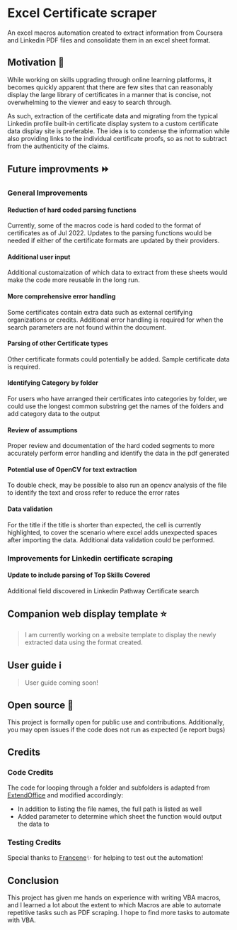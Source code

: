 # Excel Certificate scraper
An excel macros automation created to extract information from Coursera and Linkedin PDF files and consolidate them in an excel sheet format.

## Motivation :speech_balloon:
While working on skills upgrading through online learning platforms, it becomes quickly apparent
that there are few sites that can reasonably display the large library of certificates in a manner that is concise, not overwhelming to the viewer and easy to search through.

As such, extraction of the certificate data and migrating from the typical Linkedin profile built-in certificate display system to a custom certificate data display site is preferable. The idea is to condense the information while also providing links to the individual certificate proofs, so as not to subtract from the authenticity of the claims.

## Future improvments :fast_forward:

### General Improvements

#### Reduction of hard coded parsing functions
Currently, some of the macros code is hard coded to the format of certificates as of Jul 2022. Updates to the parsing functions would be needed if either of the certificate formats are updated by their providers. 

#### Additional user input
Additional customaization of which data to extract from these sheets would make the code more reusable in the long run.

#### More comprehensive error handling
Some certificates contain extra data such as external certifying organizations or credits. Additional error handling is required for when the search parameters are not found within the document.

#### Parsing of other Certificate types
Other certificate formats could potentially be added. Sample certificate data is required.

#### Identifying Category by folder
For users who have arranged their certificates into categories by folder, we could use the longest common substring get the names of the folders and add category data to the output

#### Review of assumptions
Proper review and documentation of the hard coded segments to more accurately perform error handling and identify the data in the pdf generated

#### Potential use of OpenCV for text extraction
To double check, may be possible to also run an opencv analysis of the file to identify the text and cross refer to reduce the error rates

#### Data validation
For the title if the title is shorter than expected, the cell is currently highlighted, to cover the scenario where excel adds unexpected spaces after importing the data. Additional data validation could be performed.

### Improvements for Linkedin certificate scraping

#### Update to include parsing of Top Skills Covered
Additional field discovered in Linkedin Pathway Certificate search

## Companion web display template :star:
> I am currently working on a website template to display the newly extracted data using the format created.

## User guide :information_source:
> User guide coming soon!

## Open source :tada:
This project is formally open for public use and contributions. Additionally, you may open issues if the code does not run as expected (ie report bugs)

## Credits

### Code Credits
The code for looping through a folder and subfolders is adapted from [ExtendOffice](https://www.extendoffice.com/documents/excel/2994-excel-list-all-files-in-folder-and-subfolders.html) and modified accordingly:

- In addition to listing the file names, the full path is listed as well
- Added parameter to determine which sheet the function would output the data to

### Testing Credits
Special thanks to [Francene](https://github.com/franceneee):sparkles: for helping to test out the automation!

## Conclusion
This project has given me hands on experience with writing VBA macros, and I learned a lot about the extent to which Macros are able to automate repetitive tasks such as PDF scraping. I hope to find more tasks to automate with VBA.


